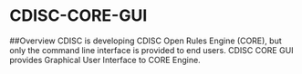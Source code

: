 # CDISC-CORE-GUI

##Overview
CDISC is developing CDISC Open Rules Engine (CORE), but only the command line interface is provided to end users. CDISC CORE GUI provides Graphical User Interface to CORE Engine.
